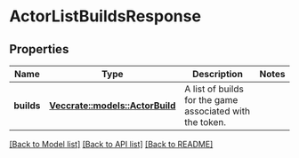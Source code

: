 # ActorListBuildsResponse

## Properties

Name | Type | Description | Notes
------------ | ------------- | ------------- | -------------
**builds** | [**Vec<crate::models::ActorBuild>**](ActorBuild.md) | A list of builds for the game associated with the token. | 

[[Back to Model list]](../README.md#documentation-for-models) [[Back to API list]](../README.md#documentation-for-api-endpoints) [[Back to README]](../README.md)


